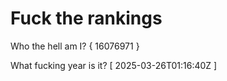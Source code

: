 # Fuck the rankings

Who the hell am I?
{ 16076971 }

What fucking year is it?
[ 2025-03-26T01:16:40Z ]
